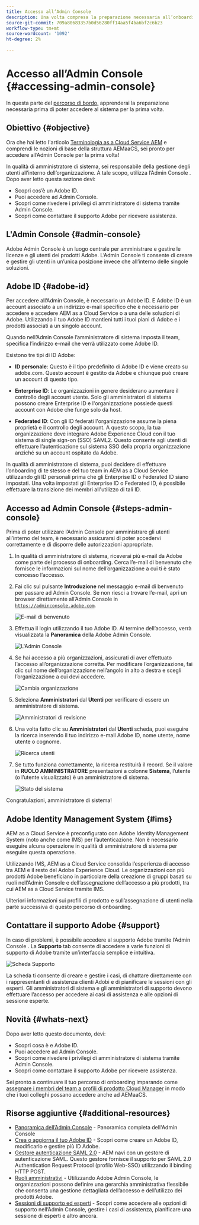 ```yaml
---
title: Accesso all’Admin Console
description: Una volta compresa la preparazione necessaria all’onboarding e le nozioni di base della struttura AEMaaCS, puoi accedere all’Admin Console per la prima volta.
source-git-commit: 709a80683357b0d56280ff14aa5f4ba6bf2c6b23
workflow-type: tm+mt
source-wordcount: '1092'
ht-degree: 2%

---
```



# Accesso all’Admin Console {#accessing-admin-console}

In questa parte del [percorso di bordo,](overview.md) apprenderai la preparazione necessaria prima di poter accedere al sistema per la prima volta.

## Obiettivo {#objective}

Ora che hai letto l&#39;articolo [Terminologia as a Cloud Service AEM](terminology.md) e comprendi le nozioni di base della struttura AEMaaCS, sei pronto per accedere all’Admin Console per la prima volta!

In qualità di amministratore di sistema, sei responsabile della gestione degli utenti all’interno dell’organizzazione. A tale scopo, utilizza l’Admin Console . Dopo aver letto questa sezione devi:

* Scopri cos’è un Adobe ID.
* Puoi accedere ad Admin Console.
* Scopri come rivedere i privilegi di amministratore di sistema tramite Admin Console.
* Scopri come contattare il supporto Adobe per ricevere assistenza.

## L&#39;Admin Console {#admin-console}

Adobe Admin Console è un luogo centrale per amministrare e gestire le licenze e gli utenti dei prodotti Adobe. L’Admin Console ti consente di creare e gestire gli utenti in un’unica posizione invece che all’interno delle singole soluzioni.

## Adobe ID {#adobe-id}

Per accedere all’Admin Console, è necessario un Adobe ID. E Adobe ID è un account associato a un indirizzo e-mail specifico che è necessario per accedere e accedere AEM as a Cloud Service o a una delle soluzioni di Adobe. Utilizzando il tuo Adobe ID mantieni tutti i tuoi piani di Adobe e i prodotti associati a un singolo account.

Quando nell’Admin Console l’amministratore di sistema imposta il team, specifica l’indirizzo e-mail che verrà utilizzato come Adobe ID.

Esistono tre tipi di ID Adobe:

* **ID personale**: Questo è il tipo predefinito di Adobe ID e viene creato su adobe.com. Questo account è gestito da Adobe e chiunque può creare un account di questo tipo.

* **Enterprise ID**: Le organizzazioni in genere desiderano aumentare il controllo degli account utente. Solo gli amministratori di sistema possono creare Enterprise ID e l&#39;organizzazione possiede questi account con Adobe che funge solo da host.

* **Federated ID**: Con gli ID federati l&#39;organizzazione assume la piena proprietà e il controllo degli account. A questo scopo, la tua organizzazione deve integrare Adobe Experience Cloud con il tuo sistema di single sign-on (SSO) SAML2. Questo consente agli utenti di effettuare l’autenticazione sul sistema SSO della propria organizzazione anziché su un account ospitato da Adobe.

In qualità di amministratore di sistema, puoi decidere di effettuare l’onboarding di te stesso e del tuo team in AEM as a Cloud Service utilizzando gli ID personali prima che gli Enterprise ID o Federated ID siano impostati. Una volta impostati gli Enterprise ID o Federated ID, è possibile effettuare la transizione dei membri all&#39;utilizzo di tali ID.

## Accesso ad Admin Console {#steps-admin-console}

Prima di poter utilizzare l’Admin Console per amministrare gli utenti all’interno del team, è necessario assicurarsi di poter accedervi correttamente e di disporre delle autorizzazioni appropriate.

1. In qualità di amministratore di sistema, riceverai più e-mail da Adobe come parte del processo di onboarding. Cerca l’e-mail di benvenuto che fornisce le informazioni sul nome dell’organizzazione a cui ti è stato concesso l’accesso.

1. Fai clic sul pulsante **Introduzione** nel messaggio e-mail di benvenuto per passare ad Admin Console. Se non riesci a trovare l’e-mail, apri un browser direttamente all’Admin Console in [`https://adminconsole.adobe.com`](https://adminconsole.adobe.com).

   ![E-mail di benvenuto](/help/journey-onboarding/assets/get-started-email.png)

1. Effettua il login utilizzando il tuo Adobe ID. Al termine dell’accesso, verrà visualizzata la **Panoramica** della Adobe Admin Console.

   ![L&#39;Admin Console](/help/journey-onboarding/assets/get-started1.png)

1. Se hai accesso a più organizzazioni, assicurati di aver effettuato l’accesso all’organizzazione corretta. Per modificare l’organizzazione, fai clic sul nome dell’organizzazione nell’angolo in alto a destra e scegli l’organizzazione a cui devi accedere.

   ![Cambia organizzazione](/help/journey-onboarding/assets/admin-console-orgswitch.png)

1. Seleziona **Amministratori** dal **Utenti** per verificare di essere un amministratore di sistema.

   ![Amministratori di revisione](/help/journey-onboarding/assets/get-started2.png)

1. Una volta fatto clic su **Amministratori** dal **Utenti** scheda, puoi eseguire la ricerca inserendo il tuo indirizzo e-mail Adobe ID, nome utente, nome utente o cognome.

   ![Ricerca utenti](/help/journey-onboarding/assets/get-started3.png)

1. Se tutto funziona correttamente, la ricerca restituirà il record. Se il valore in **RUOLO AMMINISTRATORE** presentazioni a colonne **Sistema**, l’utente (o l’utente visualizzato) è un amministratore di sistema.

   ![Stato del sistema](/help/journey-onboarding/assets/get-started4.png)

Congratulazioni, amministratore di sistema!

## Adobe Identity Management System {#ims}

AEM as a Cloud Service è preconfigurato con Adobe Identity Management System (noto anche come IMS) per l’autenticazione. Non è necessario eseguire alcuna operazione in qualità di amministratore di sistema per eseguire questa operazione.

Utilizzando IMS, AEM as a Cloud Service consolida l’esperienza di accesso tra AEM e il resto del Adobe Experience Cloud. Le organizzazioni con più prodotti Adobe beneficiano in particolare della creazione di gruppi basati su ruoli nell’Admin Console e dell’assegnazione dell’accesso a più prodotti, tra cui AEM as a Cloud Service tramite IMS.

Ulteriori informazioni sui profili di prodotto e sull’assegnazione di utenti nella parte successiva di questo percorso di onboarding.

## Contattare il supporto Adobe {#support}

In caso di problemi, è possibile accedere al supporto Adobe tramite l’Admin Console . La **Supporto** tab consente di accedere a varie funzioni di supporto di Adobe tramite un’interfaccia semplice e intuitiva.

![Scheda Supporto](/help/journey-onboarding/assets/support-menu.png)

La scheda ti consente di creare e gestire i casi, di chattare direttamente con i rappresentanti di assistenza clienti Adobi e di pianificare le sessioni con gli esperti. Gli amministratori di sistema e gli amministratori di supporto devono effettuare l’accesso per accedere ai casi di assistenza e alle opzioni di sessione esperte.

## Novità {#whats-next}

Dopo aver letto questo documento, devi:

* Scopri cosa è e Adobe ID.
* Puoi accedere ad Admin Console.
* Scopri come rivedere i privilegi di amministratore di sistema tramite Admin Console.
* Scopri come contattare il supporto Adobe per ricevere assistenza.

Sei pronto a continuare il tuo percorso di onboarding imparando come [assegnare i membri del team a profili di prodotto Cloud Manager](assign-profiles-cloud-manager.md) in modo che i tuoi colleghi possano accedere anche ad AEMaaCS.

## Risorse aggiuntive {#additional-resources}

* [Panoramica dell’Admin Console](https://helpx.adobe.com/it/enterprise/using/admin-console.html) - Panoramica completa dell&#39;Admin Console
* [Crea o aggiorna il tuo Adobe ID](https://helpx.adobe.com/ca/manage-account/using/create-update-adobe-id.html#HowtocreateorupdateyourAdobeID) - Scopri come creare un Adobe ID, modificarlo e gestire più ID Adobe.
* [Gestore autenticazione SAML 2.0](https://experienceleague.adobe.com/docs/experience-manager-65/administering/security/saml-2-0-authenticationhandler.html) - AEM navi con un gestore di autenticazione SAML. Questo gestore fornisce il supporto per SAML 2.0 Authentication Request Protocol (profilo Web-SSO) utilizzando il binding HTTP POST.
* [Ruoli amministrativi](https://helpx.adobe.com/enterprise/using/admin-roles.ug.html) - Utilizzando Adobe Admin Console, le organizzazioni possono definire una gerarchia amministrativa flessibile che consenta una gestione dettagliata dell’accesso e dell’utilizzo dei prodotti Adobe.
* [Sessioni di supporto ed esperti](https://helpx.adobe.com/enterprise/admin-guide.html/enterprise/using/support-for-experience-cloud.ug.html) - Scopri come accedere alle opzioni di supporto nell’Admin Console, gestire i casi di assistenza, pianificare una sessione di esperti e altro ancora.
